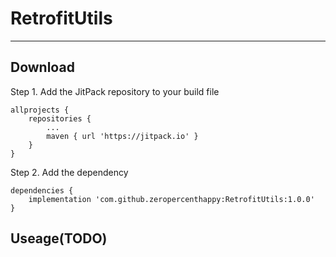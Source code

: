 # RetrofitUtils

---

## Download

Step 1. Add the JitPack repository to your build file

```
allprojects {
    repositories {
        ...
        maven { url 'https://jitpack.io' }
    }
}
```

Step 2. Add the dependency

```
dependencies {
    implementation 'com.github.zeropercenthappy:RetrofitUtils:1.0.0'
}
```

## Useage(TODO)
